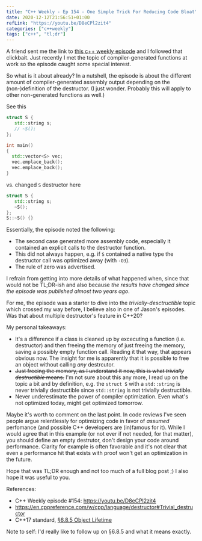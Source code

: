 ```yaml
---
title: "C++ Weekly - Ep 154 - One Simple Trick For Reducing Code Bloat"
date: 2020-12-12T21:56:51+01:00
refLink: "https://youtu.be/D8eCPl2zit4"
categories: ["c++weekly"]
tags: ["c++", "tl;dr"]
---
```


A friend sent me the link to [this c++ weekly
episode](https://youtu.be/D8eCPl2zit4) and I followed that clickbait. Just
recently I met the topic of compiler-generated functions at work so the episode
caught some special interest.

So what is it about already? In a nutshell, the episode is about the different
amount of compiler-generated assembly output depending on the (non-)definition
of the destructor. (I just wonder. Probably this will apply to other
non-generated functions as well.)

See this
```cpp
struct S {
   std::string s;
   // ~S();
};

int main()
{
  std::vector<S> vec;
  vec.emplace_back();
  vec.emplace_back();
}
```
vs. changed `S` destructor here
```cpp
struct S {
   std::string s;
   ~S();
};
S::~S() {}
```

Essentially, the episode noted the following:
- The second case generated more assembly code, especially it contained an
  explicit calls to the destructor function.
- This did not always happen, e.g. if `S` contained a native type the destructor
  call was optimized away (with `-O3`).
- The rule of zero was advertised.

I refrain from getting into more details of what happened when, since that would
not be TL;DR-ish and also because _the results have changed since the episode
was published almost two years ago_.

For me, the episode was a starter to dive into the _trivially-desctructible_
topic which crossed my way before, I believe also in one of Jason's episodes.
Was that about multiple destructor's feature in C++20?

My personal takeaways:
- It's a difference if a class is cleaned up by excecuting a function (i.e.
  destructor) and then freeing the memory of just freeing the memory, saving a
  possibly empty function call. Reading it that way, that appears obvious now.
  The insight for me is apparently that it is possible to free an object without
  calling _any_ destrcutor.
- ~~Just freeing the memory, as I understand it now, this is what _trivially
  destructible_ means.~~ I'm not sure about this any more, I read up on the
  topic a bit and by definition, e.g. the `struct S` with a `std::string` is
  never trivially destructible since `std::string` is not trivially
  destructible.
- Never underestimate the power of compiler optimization. Even what's not
  optimized today, might get optimized tomorrow.

Maybe it's worth to comment on the last point. In code reviews I've seen people
argue relentlessly for optimizing code in favor of _assumed_ perfomance (and
possible C++ developers are (in)famous for it). While I would agree that in this
example (or not ever if not needed, for that matter), you should define an empty
destrutor, don't design your code around performance. Clarity for example is
often favorable and it's not clear that even a performance hit that exists with
proof won't get an optimization in the future.

Hope that was TL;DR enough and not too much of a full blog post ;)
I also hope it was useful to you.

References:
- C++ Weekly episode #154: https://youtu.be/D8eCPl2zit4
- https://en.cppreference.com/w/cpp/language/destructor#Trivial_destructor
- C++17 standard, [§6.8.5 Object
  Lifetime](https://timsong-cpp.github.io/cppwp/n4659/basic.life#5)

Note to self: I'd really like to follow up on §6.8.5 and what it means exactly.

